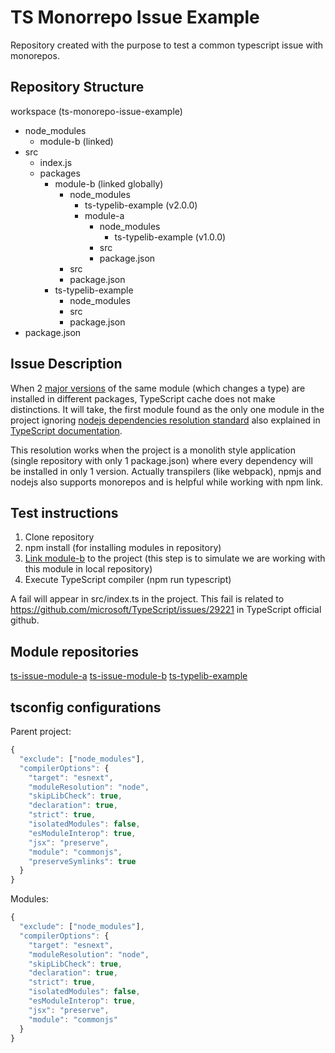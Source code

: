 # TS Monorrepo Issue Example

Repository created with the purpose to test a common typescript issue with monorepos.

## Repository Structure

workspace (ts-monorepo-issue-example)

- node_modules
  - module-b (linked)
- src
  - index.js
  - packages
    - module-b (linked globally)
      - node_modules
        - ts-typelib-example (v2.0.0)
        - module-a
          - node_modules
            - ts-typelib-example (v1.0.0)
          - src
          - package.json
      - src
      - package.json
    - ts-typelib-example
      - node_modules
      - src
      - package.json
- package.json

## Issue Description

When 2 [major versions](https://docs.npmjs.com/cli/version) of the same module (which changes a type) are installed in different packages, TypeScript cache does not make distinctions. It will take, the first module found as the only one module in the project ignoring [nodejs dependencies resolution standard](https://nodejs.org/api/modules.html#modules_loading_from_node_modules_folders) also explained in [TypeScript documentation](https://www.typescriptlang.org/docs/handbook/module-resolution.html#how-nodejs-resolves-modules).

This resolution works when the project is a monolith style application (single repository with only 1 package.json) where every dependency will be installed in only 1 version. Actually transpilers (like webpack), npmjs and nodejs also supports monorepos and is helpful while working with npm link.

## Test instructions

1. Clone repository
2. npm install (for installing modules in repository)
3. [Link module-b](https://docs.npmjs.com/cli/link) to the project (this step is to simulate we are working with this module in local repository)
4. Execute TypeScript compiler (npm run typescript)

A fail will appear in src/index.ts in the project. This fail is related to <https://github.com/microsoft/TypeScript/issues/29221> in TypeScript official github.

## Module repositories

[ts-issue-module-a](https://github.com/imt-jaime/ts-issue-module-a)
[ts-issue-module-b](https://github.com/imt-jaime/ts-issue-module-b)
[ts-typelib-example](https://github.com/imt-jaime/ts-typelib-example)

## tsconfig configurations

Parent project:

```ts
{
  "exclude": ["node_modules"],
  "compilerOptions": {
    "target": "esnext",
    "moduleResolution": "node",
    "skipLibCheck": true,
    "declaration": true,
    "strict": true,
    "isolatedModules": false,
    "esModuleInterop": true,
    "jsx": "preserve",
    "module": "commonjs",
    "preserveSymlinks": true
  }
}
```

Modules:

```ts
{
  "exclude": ["node_modules"],
  "compilerOptions": {
    "target": "esnext",
    "moduleResolution": "node",
    "skipLibCheck": true,
    "declaration": true,
    "strict": true,
    "isolatedModules": false,
    "esModuleInterop": true,
    "jsx": "preserve",
    "module": "commonjs"
  }
}
```
